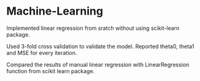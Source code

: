 # Machine-Learning

Implemented linear regression from sratch without using scikit-learn package. 

Used 3-fold cross validation to validate the model. Reported theta0, theta1 and MSE for every iteration.

Compared the results of manual linear regression with LinearRegression function from scikit learn package.
